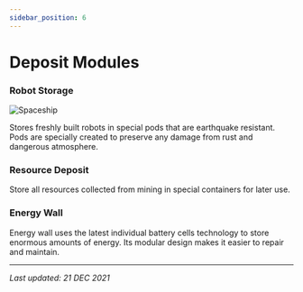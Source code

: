 ```yaml
---
sidebar_position: 6
---
```


# Deposit Modules

### Robot Storage

![Spaceship](/img/wiki/robot_storage.png)

Stores freshly built robots in special pods that are earthquake resistant. Pods are specially created to preserve any damage from rust and dangerous atmosphere.

### Resource Deposit

<!-- [Resource Deposit image] -->

Store all resources collected from mining in special containers for later use.

### Energy Wall

<!-- [Energy Wall image] -->

Energy wall uses the latest individual battery cells technology to store enormous amounts of energy. Its modular design makes it easier to repair and maintain.

---

*Last updated: 21 DEC 2021*

